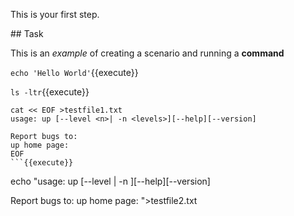 This is your first step.

## Task

This is an _example_ of creating a scenario and running a **command**

`echo 'Hello World'`{{execute}}

`ls -ltr`{{execute}}

```
cat << EOF >testfile1.txt
usage: up [--level <n>| -n <levels>][--help][--version]

Report bugs to: 
up home page:
EOF
```{{execute}}

```
echo "usage: up [--level <n>| -n <levels>][--help][--version]

Report bugs to: 
up home page: ">testfile2.txt
```{{execute}}
